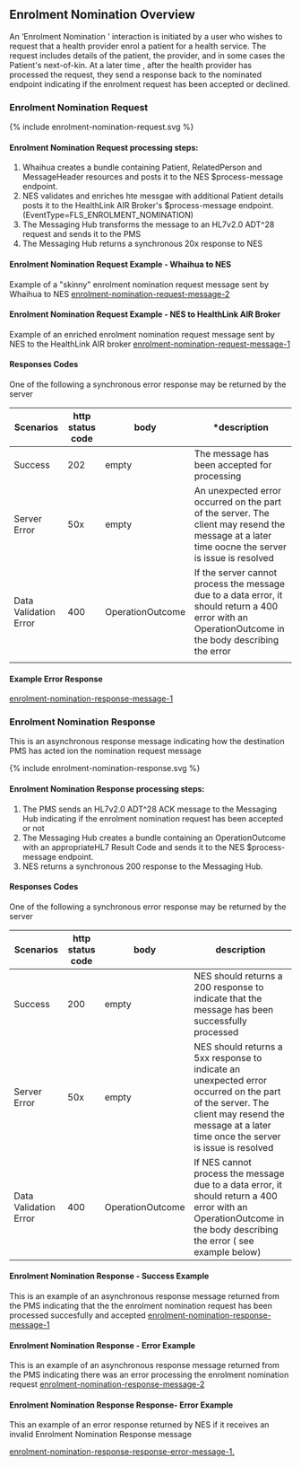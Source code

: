 ## Enrolment Nomination  Overview

An ‘Enrolment Nomination ’ interaction is initiated by a user who wishes to request that a health provider enrol a patient for a health service.
The request includes details of the patient, the provider,  and in some cases the Patient's next-of-kin.
At a later time , after the health provider has processed the request, they send a response back to the nominated endpoint indicating if the enrolment request has been accepted or declined.

### Enrolment Nomination Request


<div>
{% include enrolment-nomination-request.svg %}
</div>



####  Enrolment Nomination Request processing steps:

1. Whaihua creates a bundle containing Patient, RelatedPerson and MessageHeader resources and posts it to the NES  $process-message endpoint. 
2. NES validates and enriches hte messgae with additional Patient details posts it to the  HealthLink AIR Broker's $process-message endpoint. (EventType=FLS_ENROLMENT_NOMINATION)
3. The Messaging Hub transforms the message to an HL7v2.0  ADT^28 request and sends it to the PMS
4. The Messaging Hub returns a synchronous 20x response to NES



####  Enrolment Nomination Request Example - Whaihua to NES
Example of a "skinny" enrolment nomination request message sent by Whaihua to NES 
[enrolment-nomination-request-message-2](Bundle-54321.json.html)

####  Enrolment Nomination Request Example - NES to HealthLink AIR Broker
Example of an enriched enrolment nomination request message sent by  NES to the  HealthLink AIR broker
[enrolment-nomination-request-message-1](Bundle-11223344.json.html)

#### Responses Codes

One of the following a synchronous error response may be returned by the server 



| **Scenarios**         | **http status code** | **body**         | ***description**                          |
| --------------------- | -------------------- | ---------------- | ---------------------------------------- |
| Success               | 202                  | empty            | The message has been accepted for  processing |
| Server Error          | 50x                  | empty            | An unexpected error occurred on the part of the server. The client may resend the message at a later time oocne the server is issue is resolved |
| Data Validation Error | 400                  | OperationOutcome | If the server cannot process the message due to a data error, it should return a 400 error with an OperationOutcome in the body describing the error |
|                       |                      |                  |                                          |

#### Example Error Response

[enrolment-nomination-response-message-1](OperationOutcome-enrolment-nomination-request-error-response-1.json.html)

### Enrolment Nomination Response
This is an asynchronous response message indicating  how  the destination PMS has acted ion the nomination request message

<div>
{% include enrolment-nomination-response.svg %}
</div>


####  Enrolment Nomination Response processing steps:
1. The PMS sends an HL7v2.0  ADT^28 ACK message to the Messaging Hub indicating if the enrolment nomination request has been accepted or not
2. The Messaging Hub creates a bundle containing an OperationOutcome with an appropriateHL7  Result Code and sends it to the NES $process-message endpoint.
3. NES returns a synchronous 200 response to the Messaging Hub.

#### Responses Codes

One of the following a synchronous error response may be returned by the server 


| **Scenarios**         | **http status code** | **body**     | **description**                      |
| --------------------- | ---------------- | ---------------- | ---------------------------------------- |
| Success               | 200              | empty            | NES should returns a 200 response to indicate that the message has been successfully processed |
| Server Error          | 50x              | empty            | NES  should returns a 5xx response to indicate an unexpected error occurred on the part of the server. The client may resend the message at a later time once the server is issue is resolved |
| Data Validation Error | 400              | OperationOutcome | If NES cannot process the message due to a data error, it should return a 400 error with an OperationOutcome in the body describing the error ( see example below) |



####  Enrolment Nomination Response -  Success Example
This is an example of an asynchronous response message returned from the PMS indicating that the the enrolment nomination request has been processed succesfully and accepted
[enrolment-nomination-response-message-1](Bundle-34567.json.html)


####  Enrolment Nomination Response -  Error Example
This is an example of an asynchronous response message returned from the PMS indicating there was an error processing the enrolment nomination request
[enrolment-nomination-response-message-2](Bundle-6789.json.html)



#### Enrolment Nomination Response Response- Error Example

This an example of an error response returned by NES if it  receives an invalid Enrolment Nomination Response message

[enrolment-nomination-response-response-error-message-1.](enrolment-nomination-response-response-error-message-1.json.html)



